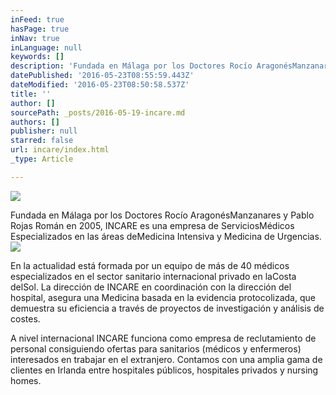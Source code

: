 ```yaml
---
inFeed: true
hasPage: true
inNav: true
inLanguage: null
keywords: []
description: 'Fundada en Málaga por los Doctores Rocío AragonésManzanares y Pablo Rojas Román en 2005, INCARE es una empresa de ServiciosMédicos Especializados en las áreas deMedicina Intensiva y Medicina de Urgencias.'
datePublished: '2016-05-23T08:55:59.443Z'
dateModified: '2016-05-23T08:50:58.537Z'
title: ''
author: []
sourcePath: _posts/2016-05-19-incare.md
authors: []
publisher: null
starred: false
url: incare/index.html
_type: Article

---
```

![](https://the-grid-user-content.s3-us-west-2.amazonaws.com/bc3a5476-a0a1-4072-ad10-7bd9a1fb1d64.png)

Fundada en Málaga por los Doctores Rocío AragonésManzanares y Pablo Rojas Román en 2005, INCARE es una empresa de ServiciosMédicos Especializados en las áreas deMedicina Intensiva y Medicina de Urgencias.
![](https://the-grid-user-content.s3-us-west-2.amazonaws.com/427c853e-2a54-4e00-af09-71063313f4ef.jpg)

En la actualidad está formada por un equipo de más de 40 médicos especializados en el sector sanitario internacional privado en laCosta delSol. La dirección de INCARE en coordinación con la dirección del hospital, asegura una Medicina basada en la evidencia protocolizada, que demuestra su eficiencia a través de proyectos de investigación y análisis de costes.

A nivel internacional INCARE funciona como empresa de reclutamiento de personal consiguiendo ofertas para sanitarios (médicos y enfermeros) interesados en trabajar en el extranjero. Contamos con una amplia gama de clientes en Irlanda entre hospitales públicos, hospitales privados y nursing homes.